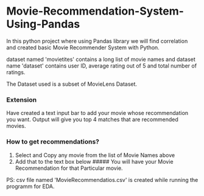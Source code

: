 # Movie-Recommendation-System-Using-Pandas
 In this python project where using Pandas library we will find correlation and created basic Movie Recommender System with Python.
 
dataset named 'movietites' contains a long list of movie names and dataset name 'dataset' contains user ID, average rating out of 5 and total number of ratings.

The Dataset used is a subset of MovieLens Dataset.

### Extension
Have created a text input bar to add your movie whose recommendation you want. Output will give you top 4 matches that are recommended movies.

### How to get recommendations?
1. Select and Copy any movie from the list of Movie Names above
2. Add that to the text box below ##### You will have your Movie   Recommendation for that Particular movie.

PS: csv file named 'MovieRecommendatios.csv' is created while running  the programm for EDA.
